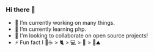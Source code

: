 ### Hi there 👋

<!--
**djbohl/djbohl** is a ✨ _special_ ✨ repository because its `README.md` (this file) appears on your GitHub profile.

Here are some ideas to get you started:
-->
- 🔭 I’m currently working on many things.
- 🌱 I’m currently learning php.
- 🤔 I'm looking to collaborate on open source projects!
- ⚡ Fun fact I 🤍☕ > 🐈 > 💻 > 🎨 > 🥾⛰️

